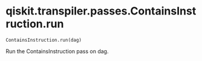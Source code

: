 # qiskit.transpiler.passes.ContainsInstruction.run

`ContainsInstruction.run(dag)`

Run the ContainsInstruction pass on dag.
